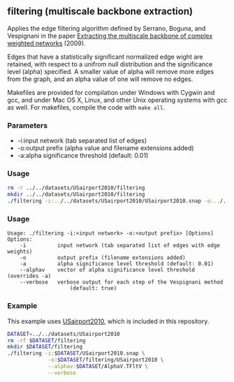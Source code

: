 filtering (multiscale backbone extraction)
-------------------------------------------

Applies the edge filtering algorithm defined by Serrano, Boguna, and Vespignani
in the paper [Extracting the multiscale backbone of complex weighted networks](http://arxiv.org/pdf/0904.2389.pdf) (2009).

Edges that have a statistically significant normalized edge wight are retained,
with respect to a unifrom null distribution and the significance level (alpha)
specified. A smaller value of alpha will remove more edges from the graph, and
an alpha value of one will remove no edges.

Makefiles are provided for compilation under Windows with Cygwin and gcc,
and under Mac OS X, Linux, and other Unix operating systems with gcc as
well. For makefiles, compile the code with `make all`.

### Parameters ###

  - -i:input network (tab separated list of edges)
  - -o:output prefix (alpha value and filename extensions added)
  - -a:alpha significance threshold (default: 0.01)

### Usage ###

```bash
rm -r ../../datasets/USairport2010/filtering
mkdir ../../datasets/USairport2010/filtering
./filtering -i:../../datasets/USairport2010/USairport2010.snap -o:../../datasets/USairport2010/filtering/USairport2010
```


### Usage ###

```
Usage: ./filtering -i:<input network> -o:<output prefix> [Options]
Options:
    -i          input network (tab separated list of edges with edge weights)
    -o          output prefix (filename extensions added)
    -a          alpha significance level threshold (default: 0.01)
    --alphav    vector of alpha significance level threshold (overrides -a)
    --verbose   verbose output for each step of the Vespignani method
                    (default: true)
```

### Example ###

This example uses [USairport2010](/contrib/yins-enas/datasets/USairport2010),
which is included in this repository. 

```bash
DATASET=../../datasets/USairport2010
rm -rf $DATASET/filtering
mkdir $DATASET/filtering
./filtering -i:$DATASET/USairport2010.snap \
             -o:$DATASET/filtering/USairport2010 \
             --alphav:$DATASET/AlphaV.TFltV \
             --verbose
```